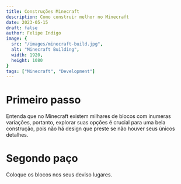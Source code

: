 ```yaml
---
title: Construções Minecraft
description: Como construir melhor no Minecraft
date: 2023-05-15
draft: false
author: Felipe Indigo
image: {
  src: "/images/minecraft-build.jpg",
  alt: "Minecraft Building",
  width: 1920,
  height: 1080
}
tags: ["Minecraft", "Development"]
---
```


# Primeiro passo
Entenda que no Minecraft existem milhares de blocos com inumeras variações, portanto, explorar suas opções é crucial para uma bela construção, pois não há design que preste se não houver seus únicos detalhes.

# Segondo paço
Coloque os blocos nos seus deviso lugares.